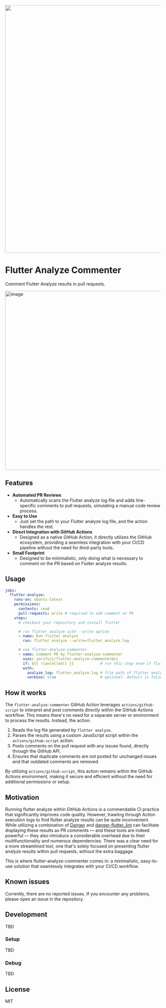 
<img width="800" src="https://github.com/yorifuji/flutter-analyze-commenter/assets/583917/588272c1-f2d3-4b8d-be3e-20812caa42f4">

# Flutter Analyze Commenter

Comment Flutter Analyze results in pull requests.

<img width="579" alt="image" src="https://github.com/yorifuji/flutter-analyze-commenter/assets/583917/8bcaf4da-82e3-4e79-8f4a-6baa4d35192a">

## Features

- **Automated PR Reviews**
  - Automatically scans the Flutter analyze log file and adds line-specific comments to pull requests, simulating a manual code review process.
- **Easy to Use**
  - Just set the path to your Flutter analyze log file, and the action handles the rest.
- **Direct Integration with GitHub Actions**
  - Designed as a native GitHub Action, it directly utilizes the GitHub ecosystem, providing a seamless integration with your CI/CD pipeline without the need for third-party tools.
- **Small Footprint**
  - Designed to be minimalistic, only doing what is necessary to comment on the PR based on Flutter analyze results.

## Usage

```yaml
jobs:
  flutter-analyze:
    runs-on: ubuntu-latest
    permissions:
      contents: read
      pull-requests: write # required to add comment on PR
    steps:
      # checkout your repository and install flutter

      # run flutter analyze with --write option
      - name: Run flutter analyze
        run: flutter analyze --write=flutter_analyze.log

      # use flutter-analyze-commenter
      - name: Comment PR by flutter-analyze-commenter
        uses: yorifuji/flutter-analyze-commenter@v1
        if: ${{ !cancelled() }}            # run this step even if flutter analyze fails
        with:
          analyze_log: flutter_analyze.log # file path of flutter analyze log
          verbose: true                    # optional: default is false
```

## How it works

The `flutter-analyze-commenter` GitHub Action leverages `actions/github-script` to interpret and post comments directly within the GitHub Actions workflow. This means there's no need for a separate server or environment to process the results. Instead, the action:

1. Reads the log file generated by `flutter analyze`.
2. Parses the results using a custom JavaScript script within the `actions/github-script` action.
3. Posts comments on the pull request with any issues found, directly through the GitHub API.
4. Ensures that duplicate comments are not posted for unchanged issues and that outdated comments are removed.

By utilizing `actions/github-script`, this action remains within the GitHub Actions environment, making it secure and efficient without the need for additional permissions or setup.

## Motivation

Running flutter analyze within GitHub Actions is a commendable CI practice that significantly improves code quality. However, trawling through Action execution logs to find flutter analyze results can be quite inconvenient. While utilizing a combination of [Danger](https://github.com/marketplace/actions/danger-action) and [danger-flutter_lint](https://github.com/mateuszszklarek/danger-flutter_lint) can facilitate displaying these results as PR comments — and these tools are indeed powerful — they also introduce a considerable overhead due to their multifunctionality and numerous dependencies. There was a clear need for a more streamlined tool, one that's solely focused on presenting flutter analyze results within pull requests, without the extra baggage.

This is where flutter-analyze-commenter comes in: a minimalistic, easy-to-use solution that seamlessly integrates with your CI/CD workflow.

## Known issues

Currently, there are no reported issues. If you encounter any problems, please open an issue in the repository.

## Development

TBD

### Setup

TBD

### Debug

TBD

## License

MIT
